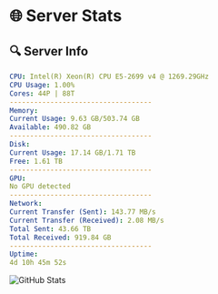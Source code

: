 # 🌐 Server Stats
## 🔍 Server Info
```yaml
CPU: Intel(R) Xeon(R) CPU E5-2699 v4 @ 1269.29GHz
CPU Usage: 1.00%
Cores: 44P | 88T
-----------------------------------
Memory:
Current Usage: 9.63 GB/503.74 GB
Available: 490.82 GB
-----------------------------------
Disk:
Current Usage: 17.14 GB/1.71 TB
Free: 1.61 TB
-----------------------------------
GPU:
No GPU detected
-----------------------------------
Network:
Current Transfer (Sent): 143.77 MB/s
Current Transfer (Received): 2.08 MB/s
Total Sent: 43.66 TB
Total Received: 919.84 GB
-----------------------------------
Uptime:
4d 10h 45m 52s
```
![GitHub Stats](https://img.shields.io/badge/Updated-2025-02-12_09:29:10-blue)